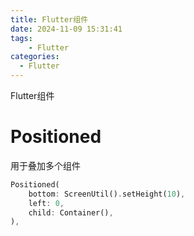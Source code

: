 ```yaml
---
title: Flutter组件
date: 2024-11-09 15:31:41
tags:
	- Flutter
categories:
  - Flutter
---
```


Flutter组件

<!-- more -->

# Positioned

用于叠加多个组件

```dart
Positioned(
    bottom: ScreenUtil().setHeight(10),
    left: 0,
    child: Container(),
),
```
